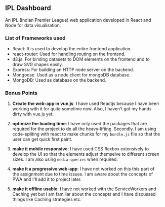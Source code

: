## IPL Dashboard
An IPL (Indian Premier League) web application developed in React and Node for data visualisation.

### List of Frameworks used
- React: It is used to develop the entire frontend application.
- react-router: Used for handling routing on the frontend.
- d3.js: For binding datasets to DOM elements on the frontend and to draw SVG shapes easily.
- Express: For building an HTTP node server on the backend.
- Mongoose: Used as a node client for mongoDB database.
- MongoDB: Used as database on the backend.

### Bonus Points

1. __Create the web-app in vue.js__: I have used Reactjs because I have been working with it for quite sometime now. Also, I haven't got my hands dirty with vue.js yet.

2. __optimize the loading time__: I have only used the packages that are required for the project to do all the heavy-lifting. Secondly, I am using code-spliting with react to make chunks for my `bundle.js` file so that the user can get quick first paint.

3. __make it mobile responsive__: I have used CSS flexbox extensively to develop the UI so that the elements adjust themselve to different screen sizes. I am also using `media-queries` when required.

4. __make it a progressive web-app__: I have not worked on this this part of the assignment due to time issues. I am aware about the concepts of PWA and I'll add it to project later.

5. __make it offline usable__: I have not worked with the ServiceWorkers and Caching yet but I am familiar about the concepts and I have discussed things like Caching strategies etc. 